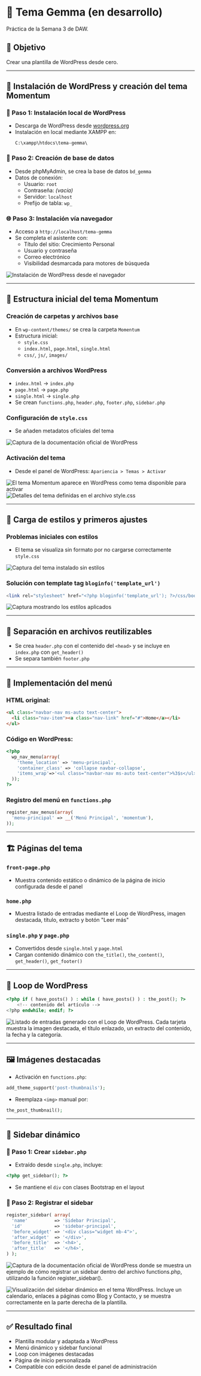 # 🎯 Tema Gemma (en desarrollo)

Práctica de la Semana 3 de DAW.

## 🎯 Objetivo

Crear una plantilla de WordPress desde cero.

---

## 📆 Instalación de WordPress y creación del tema Momentum

### 🔧 Paso 1: Instalación local de WordPress

- Descarga de WordPress desde [wordpress.org](https://wordpress.org)
- Instalación en local mediante XAMPP en:
  ```
  C:\xampp\htdocs\tema-gemma\
  ```

### 📁 Paso 2: Creación de base de datos

- Desde phpMyAdmin, se crea la base de datos `bd_gemma`
- Datos de conexión:
  - Usuario: `root`
  - Contraseña: *(vacía)*
  - Servidor: `localhost`
  - Prefijo de tabla: `wp_`

### 🌐 Paso 3: Instalación vía navegador

- Acceso a `http://localhost/tema-gemma`
- Se completa el asistente con:
  - Título del sitio: Crecimiento Personal
  - Usuario y contraseña
  - Correo electrónico
  - Visibilidad desmarcada para motores de búsqueda

![Instalación de WordPress desde el navegador](ImagenesReadme/InstalacionWordpressNavegador.jpg)

---

## 📁 Estructura inicial del tema Momentum

### Creación de carpetas y archivos base

- En `wp-content/themes/` se crea la carpeta `Momentum`
- Estructura inicial:
  - `style.css`
  - `index.html`, `page.html`, `single.html`
  - `css/`, `js/`, `images/`

### Conversión a archivos WordPress

- `index.html` → `index.php`
- `page.html` → `page.php`
- `single.html` → `single.php`
- Se crean `functions.php`, `header.php`, `footer.php`, `sidebar.php`

### Configuración de `style.css`

- Se añaden metadatos oficiales del tema

![Captura de la documentación oficial de WordPress](ImagenesReadme/configurar-style-css.jpg)

### Activación del tema

- Desde el panel de WordPress: `Apariencia > Temas > Activar`

![El tema Momentum aparece en WordPress como tema disponible para activar](ImagenesReadme/mitemaenwordpress.jpg)
![Detalles del tema definidas en el archivo style.css](ImagenesReadme/Detalledeltema.jpg)

---

## 🧰 Carga de estilos y primeros ajustes

### Problemas iniciales con estilos

- El tema se visualiza sin formato por no cargarse correctamente `style.css`

![Captura del tema instalado sin estilos](ImagenesReadme/temainstalado1.jpg)

### Solución con template tag `bloginfo('template_url')`

```php
<link rel="stylesheet" href="<?php bloginfo('template_url'); ?>/css/bootstrap.min.css">
```

![Captura mostrando los estilos aplicados](ImagenesReadme/estilosEncontrados.jpg)

---

## 🧩 Separación en archivos reutilizables

- Se crea `header.php` con el contenido del `<head>` y se incluye en `index.php` con `get_header()`
- Se separa también `footer.php`

---

## 🍔 Implementación del menú

### HTML original:
```html
<ul class="navbar-nav ms-auto text-center">
  <li class="nav-item"><a class="nav-link" href="#">Home</a></li>
</ul>
```

### Código en WordPress:
```php
<?php 
  wp_nav_menu(array(
    'theme_location' => 'menu-principal',
    'container_class' => 'collapse navbar-collapse',
    'items_wrap'=>'<ul class="navbar-nav ms-auto text-center">%3$s</ul>'
  )); 
?>
```

### Registro del menú en `functions.php`
```php
register_nav_menus(array(
  'menu-principal' => __('Menú Principal', 'momentum'),
));
```

---

## 🏗️ Páginas del tema

### `front-page.php`

- Muestra contenido estático o dinámico de la página de inicio configurada desde el panel

### `home.php`

- Muestra listado de entradas mediante el Loop de WordPress, imagen destacada, título, extracto y botón "Leer más"

### `single.php` y `page.php`

- Convertidos desde `single.html` y `page.html`
- Cargan contenido dinámico con `the_title()`, `the_content()`, `get_header()`, `get_footer()`

---

## 🔁 Loop de WordPress

```php
<?php if ( have_posts() ) : while ( have_posts() ) : the_post(); ?>
    <!-- contenido del artículo -->
<?php endwhile; endif; ?>
```

![Listado de entradas generado con el Loop de WordPress. Cada tarjeta muestra la imagen destacada, el título enlazado, un extracto del contenido, la fecha y la categoría.](ImagenesReadme/loopEntradasDinamico.jpg)

---

## 🖼️ Imágenes destacadas

- Activación en `functions.php`:
```php
add_theme_support('post-thumbnails');
```
- Reemplaza `<img>` manual por:
```php
the_post_thumbnail();
```

---

## 🧱 Sidebar dinámico

### 📂 Paso 1: Crear `sidebar.php`

- Extraído desde `single.php`, incluye:
```php
<?php get_sidebar(); ?>
```
- Se mantiene el `div` con clases Bootstrap en el layout

### 📂 Paso 2: Registrar el sidebar

```php
register_sidebar( array(
  'name'          => 'Sidebar Principal',
  'id'            => 'sidebar-principal',
  'before_widget' => '<div class="widget mb-4">',
  'after_widget'  => '</div>',
  'before_title'  => '<h4>',
  'after_title'   => '</h4>',
) );
```

![Captura de la documentación oficial de WordPress donde se muestra un ejemplo de cómo registrar un sidebar dentro del archivo functions.php, utilizando la función register_sidebar().](ImagenesReadme/EjemploSidebars.jpg)

![Visualización del sidebar dinámico en el tema WordPress. Incluye un calendario, enlaces a páginas como Blog y Contacto, y se muestra correctamente en la parte derecha de la plantilla.](ImagenesReadme/visualizacionSidebar.jpg)

---

## ✅ Resultado final

- Plantilla modular y adaptada a WordPress
- Menú dinámico y sidebar funcional
- Loop con imágenes destacadas
- Página de inicio personalizada
- Compatible con edición desde el panel de administración


